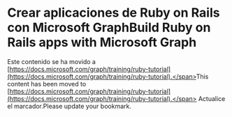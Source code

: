 # <a name="build-ruby-on-rails-apps-with-microsoft-graph"></a><span data-ttu-id="17dd8-101">Crear aplicaciones de Ruby on Rails con Microsoft Graph</span><span class="sxs-lookup"><span data-stu-id="17dd8-101">Build Ruby on Rails apps with Microsoft Graph</span></span>

<span data-ttu-id="17dd8-102">Este contenido se ha movido a [https://docs.microsoft.com/graph/training/ruby-tutorial](https://docs.microsoft.com/graph/training/ruby-tutorial).</span><span class="sxs-lookup"><span data-stu-id="17dd8-102">This content has been moved to [https://docs.microsoft.com/graph/training/ruby-tutorial](https://docs.microsoft.com/graph/training/ruby-tutorial).</span></span> <span data-ttu-id="17dd8-103">Actualice el marcador.</span><span class="sxs-lookup"><span data-stu-id="17dd8-103">Please update your bookmark.</span></span>
